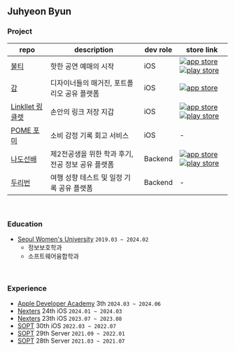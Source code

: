## Juhyeon Byun

### Project
| repo | description | dev role | store link |
|-|-|-|-|
| [불티](https://github.com/Nexters/Boolti-iOS) | 핫한 공연 예매의 시작 | iOS | [![app store](http://img.shields.io/badge/App%20Store-0D96F6?logoColor=white&style=flat-square&logo=appstore)](https://apps.apple.com/kr/app/%EB%B6%88%ED%8B%B0/id6476589322) [![play store](http://img.shields.io/badge/Play%20Store-414141?style=flat-square&logo=google-play)](https://play.google.com/store/apps/details?id=com.nexters.boolti&hl=ko-KR) |
| [감](https://github.com/Gam-develop/GAM-iOS) | 디자이너들의 매거진, 포트폴리오 공유 플랫폼 | iOS | [![app store](http://img.shields.io/badge/App%20Store-0D96F6?logoColor=white&style=flat-square&logo=appstore)](https://apps.apple.com/kr/app/%EA%B0%90-%EB%94%94%EC%9E%90%EC%9D%B4%EB%84%88-%EC%BB%A4%EB%AE%A4%EB%8B%88%ED%8B%B0-%EB%94%94%EC%9E%90%EC%9D%B8-%EB%94%94%EC%9E%90%EC%9D%B8-%EC%BB%A4%EB%AE%A4%EB%8B%88%ED%8B%B0/id6477517719) |
| [Linkllet 링클렛](https://github.com/Nexters/Linkllet-iOS) | 손안의 링크 저장 지갑 | iOS | [![app store](http://img.shields.io/badge/App%20Store-0D96F6?logoColor=white&style=flat-square&logo=appstore)](https://apps.apple.com/kr/app/linkllet/id6453523191) [![play store](http://img.shields.io/badge/Play%20Store-414141?style=flat-square&logo=google-play)](https://play.google.com/store/apps/details?id=com.linkedlist.linkllet&hl=ko-KR) |
| [POME 포미](https://github.com/TeamPOME/POME-iOS) | 소비 감정 기록 회고 서비스 | iOS | - |
| [나도선배](https://github.com/TeamNado-Sunbae/NadoSunbae-Server) | 제2전공생을 위한 학과 후기, 전공 정보 공유 플랫폼 | Backend | [![app store](http://img.shields.io/badge/App%20Store-0D96F6?logoColor=white&style=flat-square&logo=appstore)](https://apps.apple.com/kr/app/%EB%82%98%EB%8F%84%EC%84%A0%EB%B0%B0/id1605763068) [![play store](http://img.shields.io/badge/Play%20Store-414141?style=flat-square&logo=google-play)](https://play.google.com/store/apps/details?id=com.nadosunbae_android.app&hl=ko-KR) |
| [두리번](https://github.com/TeamDooRiBon/DooRi-Server) | 여행 성향 테스트 및 일정 기록 공유 플랫폼 | Backend | - |

<br>

### Education
- [Seoul Women's University](https://www.swu.ac.kr/index.do) `2019.03 ~ 2024.02`
  - 정보보호학과
  - 소프트웨어융합학과
 
<br>

### Experience
- [Apple Developer Academy](https://developeracademy.postech.ac.kr/) 3th `2024.03 ~ 2024.06`
- [Nexters](https://teamnexters.com/) 24th iOS `2024.01 ~ 2024.03`
- [Nexters](https://teamnexters.com/) 23th iOS `2023.07 ~ 2023.08`
- [SOPT](https://www.sopt.org/) 30th iOS `2022.03 ~ 2022.07`
- [SOPT](https://www.sopt.org/) 29th Server `2021.09 ~ 2022.01`
- [SOPT](https://www.sopt.org/) 28th Server `2021.03 ~ 2021.07`
